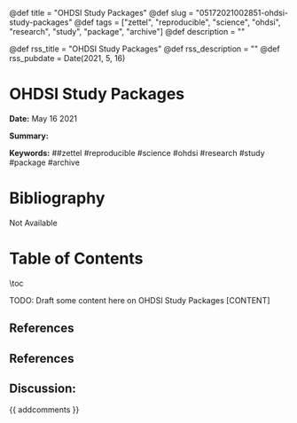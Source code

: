 @def title = "OHDSI Study Packages"
@def slug = "05172021002851-ohdsi-study-packages"
@def tags = ["zettel", "reproducible", "science", "ohdsi", "research", "study", "package", "archive"]
@def description = ""

@def rss_title = "OHDSI Study Packages"
@def rss_description = ""
@def rss_pubdate = Date(2021, 5, 16)


OHDSI Study Packages
=========

**Date:** May 16 2021

**Summary:** 

**Keywords:** ##zettel #reproducible #science #ohdsi #research #study #package #archive

Bibliography
==========

Not Available

Table of Contents
=========

\toc

TODO: Draft some content here on OHDSI Study Packages [CONTENT]

## References

## References
## Discussion: 

{{ addcomments }}
